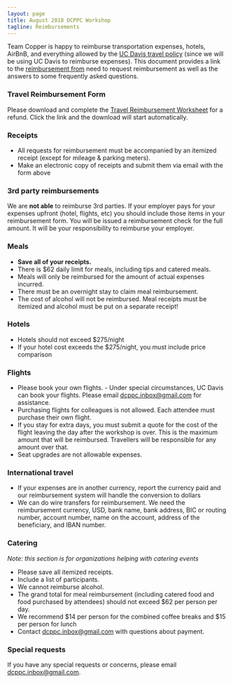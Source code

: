 ```yaml
---
layout: page
title: August 2018 DCPPC Workshop 
tagline: Reimbursements
---
```


Team Copper is happy to reimburse transportation expenses, hotels, AirBnB,
and everything allowed by the [UC Davis travel policy](https://policy.ucop.edu/doc/3420365/BFB-G-28)
(since we will be using UC Davis to reimburse expenses). This document provides a link to the [reimbursement from]((https://github.com/dcppc/2018-august-workshop/raw/master/docs/TravelReimbursementWorksheet.doc)) need to request reimbursement as well as the answers to some frequently asked questions. 

### Travel Reimbursement Form
Please download and complete the [Travel Reimbursement Worksheet](https://github.com/dcppc/2018-august-workshop/raw/master/docs/TravelReimbursementWorksheet.doc) for a refund. Click the link and the download will start automatically. 

### Receipts

- All requests for reimbursement must be accompanied by an itemized receipt (except for mileage & parking meters).
- Make an electronic copy of receipts and submit them via email with the form above

### 3rd party reimbursements
We are **not able** to reimburse 3rd parties. If your employer pays for your expenses upfront (hotel, flights, etc) you should include those items in your reimbursement form. You will be issued a reimbursement check for the full amount. It will be your responsibility to reimburse your employer.

### Meals
- **Save all of your receipts.** 
- There is $62 daily limit for meals, including tips and catered meals.
- Meals will only be reimbursed for the amount of actual expenses incurred.
- There must be an overnight stay to claim meal reimbursement.
- The cost of alcohol will not be reimbursed. Meal receipts must be itemized and alcohol must be put on a separate receipt!

### Hotels
- Hotels should not exceed $275/night
- If your hotel cost exceeds the $275/night, you must include price comparison

### Flights
- Please book your own flights. - Under special circumstances, UC Davis can book your flights. Please email <dcppc.inbox@gmail.com> for assistance.  
- Purchasing flights for colleagues is not allowed. Each attendee must purchase their own flight. 
- If you stay for extra days, you must submit a quote for the cost of the flight leaving the day after the workshop is over. This is the maximum amount that will be reimbursed. Travellers will be responsible for any amount over that.
- Seat upgrades are not allowable expenses.

### International travel
- If your expenses are in another currency, report the currency paid and our reimbursement system will handle the conversion to dollars
- We can do wire transfers for reimbursement. We need the reimbursement currency, USD, bank name, bank address, BIC or routing number, account number, name on the account, address of the beneficiary, and IBAN number.

### Catering
_Note: this section is for organizations helping with catering events_
- Please save all itemized receipts. 
- Include a list of participants.
- We cannot reimburse alcohol.
- The grand total for meal reimbursement (including catered food and food purchased by attendees) should not exceed $62 per person per day. 
- We recommend $14 per person for the combined coffee breaks and $15 per person for lunch
- Contact <dcppc.inbox@gmail.com> with questions about payment.

### Special requests
If you have any special requests or concerns, please email <dcppc.inbox@gmail.com>.
